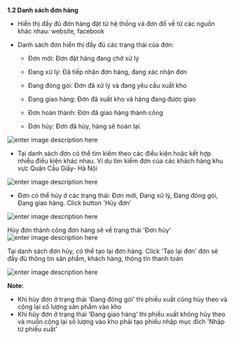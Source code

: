 

**1.2 Danh sách đơn hàng**

- Hiển thị đầy đủ đơn hàng đặt từ hệ thống và đơn đổ về từ các nguồn khác nhau: website, facebook

- Danh sách đơn hiển thị đầy đủ các trạng thái của đơn: 
  + Đơn mới: Đơn đặt hàng đang chờ xử lý
  
  + Đang xử lý: Đã tiếp nhận đơn hàng, đang xác nhận đơn
  
  + Đang đóng gói: Đơn đã xử lý và đang yêu cầu xuất kho
  
  + Đang giao hàng: Đơn đã xuất kho và hàng đang được giao 
  
  + Đơn hoàn thành: Đơn đã giao hàng thành công
  
  + Đơn hủy: Đơn đã hủy, hàng sẽ hoàn lại.
  
![enter image description here](https://static8.muarecdn.com/original/muare/images/2021/03/17/5882786_24.png)

- Tại danh sách đơn có thể tìm kiếm theo các điều kiện hoặc kết hợp nhiều điều kiện khác nhau. Ví dụ tìm kiếm đơn của các khách hàng khu vực Quận Cầu Giấy- Hà Nội

![enter image description here](https://static8.muarecdn.com/original/muare/images/2021/04/08/5908253_screenshot-87.png)

- Đơn có thể hủy ở các trạng thái: Đơn mới, Đang xử lý, Đang đóng gói, Đang giao hàng. Click button 'Hủy đơn' 


![enter image description here](https://static8.muarecdn.com/original/muare/images/2021/03/17/5882819_27.png)
  
  Hủy đơn thành công đơn hàng sẽ về trạng thái 'Đơn hủy'
  ![enter image description here](https://static8.muarecdn.com/original/muare/images/2021/03/17/5882835_28.png)

 Tại danh sách đơn hủy, có thể tạo lại đơn hàng. Click 'Tạo lại đơn' đơn sẽ đầy đủ thông tin sản phẩm, khách hàng, thông tin thanh toán
 
![enter image description here](https://static8.muarecdn.com/original/muare/images/2021/03/17/5882857_29.png)
 
  **Note:**
   - Khi hủy đơn ở trạng thái 'Đang đóng gói' thì phiếu xuất cũng hủy theo và cộng lại số lượng sản phẩm vào kho
   - Khi hủy đơn ở trạng thái 'Đang giao hàng' thì phiếu xuất không hủy theo và muốn cộng lại số lượng vào kho phải tạo phiếu nhập mục đích 'Nhập từ phiếu xuất'
